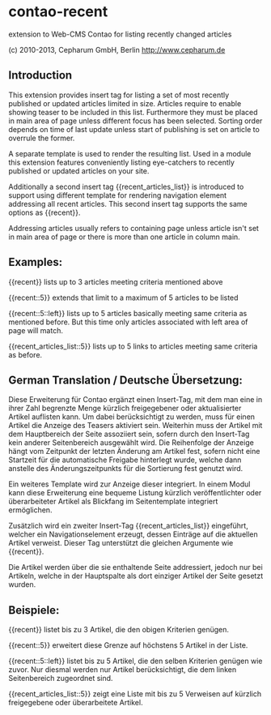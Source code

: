 contao-recent
=============

extension to Web-CMS Contao for listing recently changed articles

(c) 2010-2013, Cepharum GmbH, Berlin
http://www.cepharum.de


Introduction
------------

This extension provides insert tag for listing a set of most recently published
or updated articles limited in size. Articles require to enable showing teaser
to be included in this list. Furthermore they must be placed in main area of
page unless different focus has been selected. Sorting order depends on time of
last update unless start of publishing is set on article to overrule the former.

A separate template is used to render the resulting list. Used in a module this
extension features conveniently listing eye-catchers to recently published or
updated articles on your site.

Additionally a second insert tag {{recent_articles_list}} is introduced to
support using different template for rendering navigation element addressing all
recent articles. This second insert tag supports the same options as {{recent}}.

Addressing articles usually refers to containing page unless article isn't set
in main area of page or there is more than one article in column main.


Examples:
---------

{{recent}} lists up to 3 articles meeting criteria mentioned above

{{recent::5}} extends that limit to a maximum of 5 articles to be listed

{{recent::5::left}} lists up to 5 articles basically meeting same criteria as
mentioned before. But this time only articles associated with left area of page
will match.

{{recent_articles_list::5}} lists up to 5 links to articles meeting same
criteria as before.



German Translation / Deutsche Übersetzung:
------------------------------------------

Diese Erweiterung für Contao ergänzt einen Insert-Tag, mit dem man eine in ihrer
Zahl begrenzte Menge kürzlich freigegebener oder aktualisierter Artikel
auflisten kann. Um dabei berücksichtigt zu werden, muss für einen Artikel die
Anzeige des Teasers aktiviert sein. Weiterhin muss der Artikel mit dem
Hauptbereich der Seite assoziiert sein, sofern durch den Insert-Tag kein anderer
Seitenbereich ausgewählt wird. Die Reihenfolge der Anzeige hängt vom Zeitpunkt
der letzten Änderung am Artikel fest, sofern nicht eine Startzeit für die
automatische Freigabe hinterlegt wurde, welche dann anstelle des
Änderungszeitpunkts für die Sortierung fest genutzt wird.

Ein weiteres Template wird zur Anzeige dieser integriert. In einem Modul kann
diese Erweiterung eine bequeme Listung kürzlich veröffentlichter oder
überarbeiteter Artikel als Blickfang im Seitentemplate integriert ermöglichen.

Zusätzlich wird ein zweiter Insert-Tag {{recent_articles_list}} eingeführt,
welcher ein Navigationselement erzeugt, dessen Einträge auf die aktuellen
Artikel verweist. Dieser Tag unterstützt die gleichen Argumente wie {{recent}}.

Die Artikel werden über die sie enthaltende Seite addressiert, jedoch nur bei 
Artikeln, welche in der Hauptspalte als dort einziger Artikel der Seite gesetzt 
wurden.

Beispiele:
----------

{{recent}} listet bis zu 3 Artikel, die den obigen Kriterien genügen.

{{recent::5}} erweitert diese Grenze auf höchstens 5 Artikel in der Liste.

{{recent::5::left}} listet bis zu 5 Artikel, die den selben Kriterien genügen
wie zuvor. Nur diesmal werden nur Artikel berücksichtigt, die dem linken
Seitenbereich zugeordnet sind.

{{recent_articles_list::5}} zeigt eine Liste mit bis zu 5 Verweisen auf kürzlich
freigegebene oder überarbeitete Artikel.

